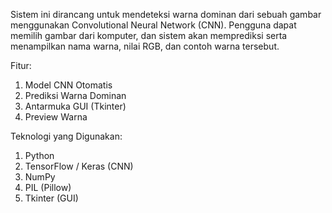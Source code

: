 Sistem ini dirancang untuk mendeteksi warna dominan dari sebuah gambar menggunakan Convolutional Neural Network (CNN). Pengguna dapat memilih gambar dari komputer, dan sistem akan memprediksi serta menampilkan nama warna, nilai RGB, dan contoh warna tersebut.

Fitur:
1. Model CNN Otomatis
2. Prediksi Warna Dominan
3. Antarmuka GUI (Tkinter)
4. Preview Warna

Teknologi yang Digunakan:
1. Python
2. TensorFlow / Keras (CNN)
3. NumPy
4. PIL (Pillow)
5. Tkinter (GUI)
